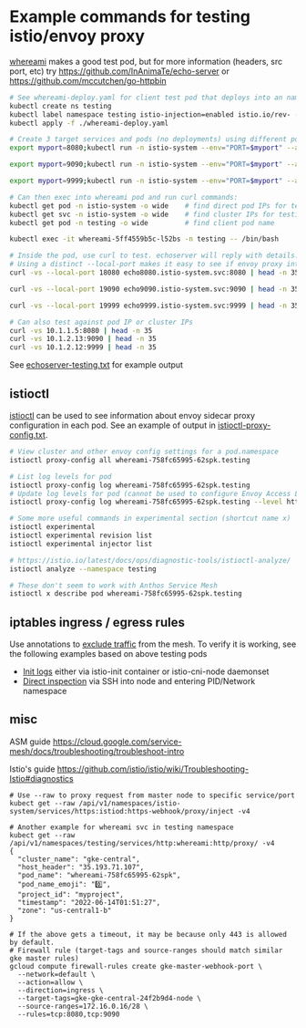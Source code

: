# Example commands for testing istio/envoy proxy

[whereami](https://github.com/GoogleCloudPlatform/kubernetes-engine-samples/tree/main/whereami) makes a good test pod, but for more information (headers, src port, etc) try https://github.com/InAnimaTe/echo-server or https://github.com/mccutchen/go-httpbin

```bash
# See whereami-deploy.yaml for client test pod that deploys into an namespace with sidecar istio-injection
kubectl create ns testing
kubectl label namespace testing istio-injection=enabled istio.io/rev- --overwrite
kubectl apply -f ./whereami-deploy.yaml

# Create 3 target services and pods (no deployments) using different ports and istio-system namespace (which prevents them getting sidecar proxies)
export myport=8080;kubectl run -n istio-system --env="PORT=$myport" --annotations="traffic.sidecar.istio.io/excludeInboundPorts=$myport" --image=docker.io/inanimate/echo-server --port ${myport} --expose echo${myport}

export myport=9090;kubectl run -n istio-system --env="PORT=$myport" --annotations="traffic.sidecar.istio.io/excludeInboundPorts=$myport" --image=docker.io/inanimate/echo-server --port ${myport} --expose echo${myport}

export myport=9999;kubectl run -n istio-system --env="PORT=$myport" --annotations="traffic.sidecar.istio.io/excludeInboundPorts=$myport" --image=docker.io/inanimate/echo-server --port ${myport} --expose echo${myport}

# Can then exec into whereami pod and run curl commands:
kubectl get pod -n istio-system -o wide    # find direct pod IPs for testing
kubectl get svc -n istio-system -o wide    # find cluster IPs for testing
kubectl get pod -n testing -o wide         # find client pod name

kubectl exec -it whereami-5ff4559b5c-l52bs -n testing -- /bin/bash

# Inside the pod, use curl to test. echoserver will reply with details. 
# Using a distinct --local-port makes it easy to see if envoy proxy intercepted
curl -vs --local-port 18080 echo8080.istio-system.svc:8080 | head -n 35

curl -vs --local-port 19090 echo9090.istio-system.svc:9090 | head -n 35

curl -vs --local-port 19999 echo9999.istio-system.svc:9999 | head -n 35

# Can also test against pod IP or cluster IPs
curl -vs 10.1.1.5:8080 | head -n 35
curl -vs 10.1.2.13:9090 | head -n 35
curl -vs 10.1.2.12:9999 | head -n 35
```
See [echoserver-testing.txt](./echoserver-testing.txt) for example output

## istioctl

[istioctl](https://istio.io/latest/docs/ops/diagnostic-tools/istioctl/#get-proxy-configuration) can be used to see information about envoy sidecar proxy configuration in each pod.
See an example of output in [istioctl-proxy-config.txt](./istioctl-proxy-config.txt).

```bash
# View cluster and other envoy config settings for a pod.namespace
istioctl proxy-config all whereami-758fc65995-62spk.testing

# List log levels for pod
istioctl proxy-config log whereami-758fc65995-62spk.testing
# Update log levels for pod (cannot be used to configure Envoy Access Logs)
istioctl proxy-config log whereami-758fc65995-62spk.testing --level http:info,server:debug,client:debug

# Some more useful commands in experimental section (shortcut name x)
istioctl experimental
istioctl experimental revision list
istioctl experimental injector list

# https://istio.io/latest/docs/ops/diagnostic-tools/istioctl-analyze/
istioctl analyze --namespace testing

# These don't seem to work with Anthos Service Mesh
istioctl x describe pod whereami-758fc65995-62spk.testing
```

## iptables ingress / egress rules

Use annotations to [exclude traffic](https://cloud.google.com/service-mesh/docs/security/anthos-service-mesh-security-best-practices?hl=en#securely-handle-anthos-service-mesh-policy-exceptions) from the mesh. To verify it is working, see the following examples based on above testing pods

* [Init logs](./iptables-init-logs.txt) either via istio-init container or istio-cni-node daemonset
* [Direct inspection](./iptable-inspect-rules.txt) via SSH into node and entering PID/Network namespace

## misc

ASM guide https://cloud.google.com/service-mesh/docs/troubleshooting/troubleshoot-intro

Istio's guide https://github.com/istio/istio/wiki/Troubleshooting-Istio#diagnostics

```
# Use --raw to proxy request from master node to specific service/port
kubect get --raw /api/v1/namespaces/istio-system/services/https:istiod:https-webhook/proxy/inject -v4

# Another example for whereami svc in testing namespace
kubect get --raw /api/v1/namespaces/testing/services/http:whereami:http/proxy/ -v4
{
  "cluster_name": "gke-central", 
  "host_header": "35.193.71.107", 
  "pod_name": "whereami-758fc65995-62spk", 
  "pod_name_emoji": "0️⃣", 
  "project_id": "myproject", 
  "timestamp": "2022-06-14T01:51:27", 
  "zone": "us-central1-b"
}

# If the above gets a timeout, it may be because only 443 is allowed by default.
# Firewall rule (target-tags and source-ranges should match similar gke master rules)
gcloud compute firewall-rules create gke-master-webhook-port \
  --network=default \
  --action=allow \
  --direction=ingress \
  --target-tags=gke-gke-central-24f2b9d4-node \
  --source-ranges=172.16.0.16/28 \
  --rules=tcp:8080,tcp:9090
```
